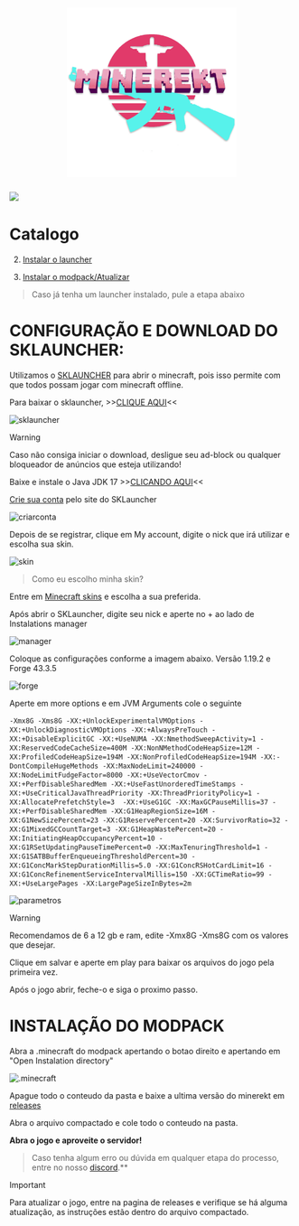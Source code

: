 <h1 align="center">
  <a href="https://discord.gg/QXFKXaTRHB">
    <picture>
      <img alt="MINEREKT" src="https://github.com/Vedming/MINEREKT/blob/main/icon.png?raw=true" width="300">
    </picture>
    
  </a>
</h1>


<div>
 <a href="https://discord.gg/QXFKXaTRHB" target="_blank"><img src="https://img.shields.io/badge/Discord-7289DA?style=for-the-badge&logo=discord&logoColor=white" target="_blank"></a> 
</div>


# Catalogo


2. [ Instalar o launcher](#CONFIGURAÇÃO-E-DOWNLOAD-DO-SKLAUNCHER)

3. [ Instalar o modpack/Atualizar](#INSTALAÇÃO-DO-MODPACK)







> Caso já tenha um launcher instalado, pule a etapa abaixo



# CONFIGURAÇÃO E DOWNLOAD DO SKLAUNCHER:

Utilizamos o [SKLAUNCHER](https://skmedix.pl/) para abrir o minecraft, pois isso permite com que todos possam jogar com minecraft offline.


Para baixar o sklauncher, >>[CLIQUE AQUI](https://skmedix.pl/downloads)<<

![sklauncher](https://imgur.com/a/0H3s8QC)

> [!WARNING]
> Caso não consiga iniciar o download, desligue seu ad-block ou qualquer bloqueador de anúncios que esteja utilizando!


Baixe e instale o Java JDK 17 >>[CLICANDO AQUI](https://objects.githubusercontent.com/github-production-release-asset-2e65be/372925194/68c78808-ebea-4dec-96ad-439db70632e8?X-Amz-Algorithm=AWS4-HMAC-SHA256&X-Amz-Credential=AKIAIWNJYAX4CSVEH53A%2F20231221%2Fus-east-1%2Fs3%2Faws4_request&X-Amz-Date=20231221T013658Z&X-Amz-Expires=300&X-Amz-Signature=418d8b04f23c01d14c7afa14d93d0cc50648e03f21f7731e8c8eb0bb44b5ced8&X-Amz-SignedHeaders=host&actor_id=62126803&key_id=0&repo_id=372925194&response-content-disposition=attachment%3B%20filename%3DOpenJDK17U-jdk_x64_windows_hotspot_17.0.9_9.msi&response-content-type=application%2Foctet-stream)<<

[Crie sua conta](https://skmedix.pl/login) pelo site do SKLauncher

![criarconta](https://imgur.com/a/2mcBpq5)

Depois de se registrar, clique em My account, digite o nick que irá utilizar e escolha sua skin.

![skin](https://imgur.com/a/bI1uYgT)

>Como eu escolho minha skin?

Entre em [Minecraft skins](https://www.minecraftskins.com/) e escolha a sua preferida.

Após abrir o SKLauncher, digite seu nick e aperte no  + ao lado de Instalations manager

![manager](https://imgur.com/a/UNmkT02)


Coloque as configurações conforme a imagem abaixo.
Versão 1.19.2 e Forge 43.3.5

![forge](https://imgur.com/a/kdRRpjA)

Aperte em more options e em JVM Arguments cole o seguinte

```
-Xmx8G -Xms8G -XX:+UnlockExperimentalVMOptions -XX:+UnlockDiagnosticVMOptions -XX:+AlwaysPreTouch -XX:+DisableExplicitGC -XX:+UseNUMA -XX:NmethodSweepActivity=1 -XX:ReservedCodeCacheSize=400M -XX:NonNMethodCodeHeapSize=12M -XX:ProfiledCodeHeapSize=194M -XX:NonProfiledCodeHeapSize=194M -XX:-DontCompileHugeMethods -XX:MaxNodeLimit=240000 -XX:NodeLimitFudgeFactor=8000 -XX:+UseVectorCmov -XX:+PerfDisableSharedMem -XX:+UseFastUnorderedTimeStamps -XX:+UseCriticalJavaThreadPriority -XX:ThreadPriorityPolicy=1 -XX:AllocatePrefetchStyle=3  -XX:+UseG1GC -XX:MaxGCPauseMillis=37 -XX:+PerfDisableSharedMem -XX:G1HeapRegionSize=16M -XX:G1NewSizePercent=23 -XX:G1ReservePercent=20 -XX:SurvivorRatio=32 -XX:G1MixedGCCountTarget=3 -XX:G1HeapWastePercent=20 -XX:InitiatingHeapOccupancyPercent=10 -XX:G1RSetUpdatingPauseTimePercent=0 -XX:MaxTenuringThreshold=1 -XX:G1SATBBufferEnqueueingThresholdPercent=30 -XX:G1ConcMarkStepDurationMillis=5.0 -XX:G1ConcRSHotCardLimit=16 -XX:G1ConcRefinementServiceIntervalMillis=150 -XX:GCTimeRatio=99 -XX:+UseLargePages -XX:LargePageSizeInBytes=2m
```

![parametros](https://imgur.com/a/gHVZdbS)

> [!WARNING]
> Recomendamos de 6 a 12 gb e ram, edite -Xmx8G -Xms8G com os valores que desejar.

Clique em salvar e aperte em play para baixar os arquivos do jogo pela primeira vez.


Após o jogo abrir, feche-o e siga o proximo passo.




# INSTALAÇÃO DO MODPACK


Abra a .minecraft do modpack apertando o botao direito e apertando em "Open Instalation directory"

![.minecraft](https://imgur.com/a/sUPOAOV)

Apague todo o conteudo da pasta e baixe a ultima versão do minerekt em [releases](https://github.com/Vedming/MINEREKT/releases) 

Abra o arquivo compactado e cole todo o conteudo na pasta.


**Abra o jogo e aproveite o servidor!**

>Caso tenha algum erro ou dúvida em qualquer etapa do processo, entre no nosso [discord](https://discord.gg/QXFKXaTRHB).**

> [!IMPORTANT]
>Para atualizar o jogo, entre na pagina de releases e verifique se há alguma atualização, as instruções estão dentro do arquivo compactado.


